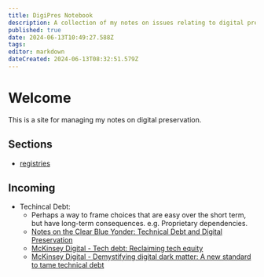 ```yaml
---
title: DigiPres Notebook
description: A collection of my notes on issues relating to digital preservation
published: true
date: 2024-06-13T10:49:27.588Z
tags: 
editor: markdown
dateCreated: 2024-06-13T08:32:51.579Z
---
```


# Welcome
This is a site for managing my notes on digital preservation.

## Sections

- [registries](/registries)

## Incoming


- Techincal Debt:
	- Perhaps a way to frame choices that are easy over the short term, but have long-term consequences. e.g. Proprietary dependencies.
  - [Notes on the Clear Blue Yonder: Technical Debt and Digital Preservation](https://www.dpconline.org/blog/notes-on-the-clear-blue-yonder-technical-debt-and-digital-preservation)
  - [McKinsey Digital - Tech debt: Reclaiming tech equity](https://www.mckinsey.com/capabilities/mckinsey-digital/our-insights/tech-debt-reclaiming-tech-equity)
  - [McKinsey Digital - Demystifying digital dark matter: A new standard to tame technical debt](https://www.mckinsey.com/capabilities/mckinsey-digital/our-insights/demystifying-digital-dark-matter-a-new-standard-to-tame-technical-debt)